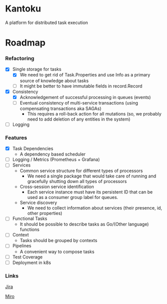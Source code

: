 # Kantoku

A platform for distributed task execution

# Roadmap

### Refactoring
- [x] Single storage for tasks
  - [x] We need to get rid of Task.Properties and use Info as a primary source of knowledge about tasks
  - [ ] It might be better to have immutable fields in record.Record
- [x] Consistency
  - [x] Acknowledgement of successful processing in queues (events)
  - [ ] Eventual consistency of multi-service transactions (using compensating transactions aka SAGAs)
    - This requires a roll-back action for all mutations (so, we probably need to add deletion of any entities in the system)
- [ ] Logging
### Features
- [x] Task Dependencies
  - A dependency based scheduler
- [ ] Logging / Metrics (Prometheus + Grafana)
- [ ] Services
  - Common service structure for different types of processors
    - We need a single package that would take care of running and gracefully shutting down
      all types of processors
  - Cross-session service identification
    - Each service instance must have its persistent ID that can be used as a consumer group label for queues.
  - Service discovery
    - We need to collect information about services (their presence, id, other properties)
- [ ] Functional Tasks
  - It should be possible to describe tasks as Go/(Other language) functions
- [ ] Context
  - Tasks should be grouped by contexts
- [ ] Pipelines
  - A convenient way to compose tasks
- [ ] Test Coverage
- [ ] Deployment in k8s

### Links

[Jira](https://r-ischenko.atlassian.net/jira/software/projects/KAN/boards/1)

[Miro](https://miro.com/app/board/uXjVNS1PReQ=/)

